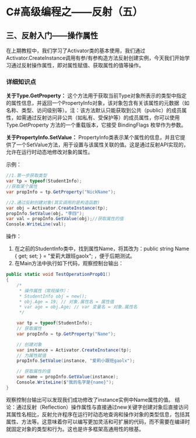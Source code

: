# C#高级编程之——反射（五）

## 三、反射入门——操作属性

在上期教程中，我们学习了Activator类的基本使用，我们通过Activator.CreateInstance调用有参/有参构造方法反射创建实例，今天我们开始学习通过反射操作属性，即对属性赋值、获取属性的值等操作。

### 详细知识点

**关于Type.GetProperty：**
这个方法用于获取当前Type对象所表示的类型中指定的属性信息，并返回一个PropertyInfo对象，该对象包含有关该属性的元数据（如名称、类型、访问级别等）。注：该方法默认只能获取到公共（public）的成员属性，如需通过反射访问非公共（如私有、受保护等）的成员属性，你可以使用 Type.GetProperty 方法的一个重载版本，它接受 BindingFlags 枚举作为参数。

**关于PropertyInfo.SetValue：**
PropertyInfo类表示某个属性的信息，并且它提供了一个SetValue方法，用于设置与该属性关联的值。这是通过反射API实现的，允许在运行时动态地修改对象的属性。

示例：

```csharp
//1.第一步获取类型
var tp = typeof(StudentInfo);
//获取某个属性
var propInfo = tp.GetProperty("NickName");

//2.通过反射创建对象(其实调用的是构造函数)
var obj = Activator.CreateInstance(tp);
propInfo.SetValue(obj，"李四");
var val = propInfo.GetValue(obj);//获取属性的值
Console.WriteLine(val);

```


操作：

1. 在之前的StudentInfo类中，找到属性Name，将其改为：public string Name { get; set; } = "爱莉大跟班gaolx"; ，便于后期测试。
2. 在Main方法中执行如下代码，观察控制台输出：

```csharp
public static void TestOperationProp01()
{
    /*
     * 操作属性（常规操作）：
     * StudentInfo obj = new();
     * obj.Age = 19; // 对象.属性名 = 属性值
     * var age = obj.Age; // var 变量名 = 对象.属性名
     */

    var tp = typeof(StudentInfo);
    // 获取属性
    var propInfo = tp.GetProperty("Name");

    // 创建对象
    var instance = Activator.CreateInstance(tp);
    // 为属性赋值
    propInfo.SetValue(instance, "爱莉小跟班gaolx");

    // 获取属性的值
    var name = propInfo.GetValue(instance);
    Console.WriteLine($"我的名字是{name}");
}
```

观察控制台输出可以发现我们成功修改了instance实例中Name属性的值。
结论：通过反射（Reflection）操作属性与直接通过new关键字创建对象后直接访问其属性名相比，反射允许程序在运行时动态地查询和操作对象的类型信息，包括其属性、方法等。这意味着你可以编写更加灵活和可扩展的代码，而不需要在编译时就固定对象的类型和行为。这也是许多框架高通用性的根基。